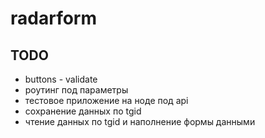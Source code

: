 # radarform


## TODO

* buttons - validate
* роутинг под параметры
* тестовое приложение на ноде под api
* сохранение данных по tgid
* чтение данных по tgid и наполнение формы данными
